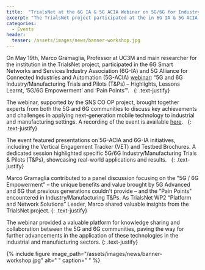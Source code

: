 ```yaml
---
title:  "TrialsNet at the 6G IA & 5G ACIA Webinar on 5G/6G for Industry and Manufacturing"
excerpt: "The TrialsNet project participated at the in 6G IA & 5G ACIA Webinar on 5G/6G for Industry and Manufacturing, on May 19th 2025"
categories: 
  - Events
header:
  teaser: /assets/images/news/banner-workshop.jpg
---
```


On May 19th, Marco Gramaglia, Professor at UC3M and main researcher for the institution in the TrialsNet project, participated in the 6G Smart Networks and Services Industry Association (6G-IA) and 5G Alliance for Connected Industries and Automation (5G-ACIA) [webinar](https://smart-networks.europa.eu/event/6g-ia-5g-acia-update-on-recent-5g-6g-achievements/): “5G and 6G Industry/Manufacturing Trials and Pilots (T&Ps) – Highlights, Lessons Learnt, ‘5G/6G Empowerment’ and ‘Pain Points’”.   
{: .text-justify}

The webinar, supported by the SNS CO OP project, brought together experts from both the 5G and 6G communities to discuss key achievements and challenges in applying next-generation mobile technology to industrial and manufacturing settings. A recording of the event is available [here](https://www.youtube.com/watch?v=uy7fXLg1omg).   
{: .text-justify}

The event featured presentations on 5G-ACIA and 6G-IA initiatives, including the Vertical Engagement Tracker (VET) and Testbed Brochures. A dedicated session highlighted specific 5G/6G Industry/Manufacturing Trials & Pilots (T&Ps), showcasing real-world applications and results.   
{: .text-justify}

Marco Gramaglia contributed to a panel discussion focusing on the "5G / 6G Empowerment" – the unique benefits and value brought by 5G Advanced and 6G that previous generations couldn't provide – and the "Pain Points" encountered in Industry/Manufacturing T&Ps. As TrialsNet WP2 “Platform and Network Solutions” Leader, Marco shared valuable insights from the TrialsNet project.
{: .text-justify}

The webinar provided a valuable platform for knowledge sharing and collaboration between the 5G and 6G communities, paving the way for further advancements in the application of these technologies in the industrial and manufacturing sectors.
{: .text-justify}

{% include figure image_path="/assets/images/news/banner-workshop.jpg" alt=" " caption=" " %}

